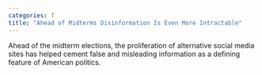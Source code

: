 ```yaml
---
categories: f
title: "Ahead of Midterms Disinformation Is Even More Intractable"
---
```

Ahead of the midterm elections, the proliferation of alternative social media sites has helped cement false and misleading information as a defining feature of American politics.